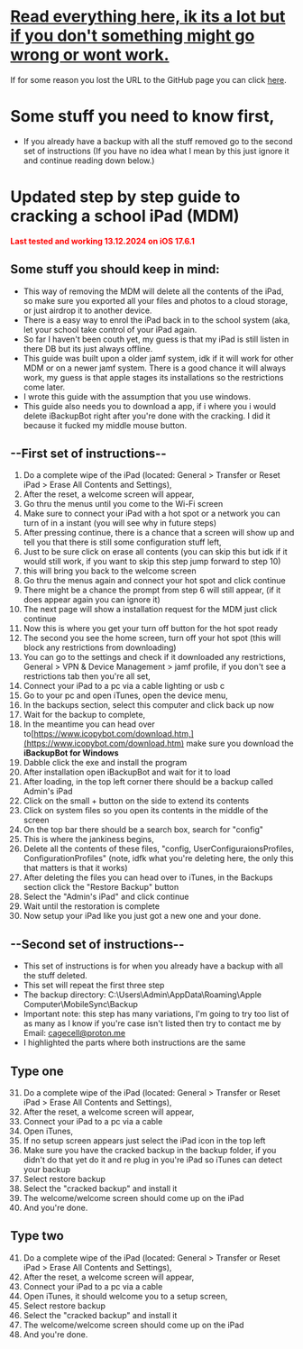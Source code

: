 # <ins>**Read everything here, ik its a lot but if you don't something might go wrong or wont work.**</ins>

If for some reason you lost the URL to the GitHub page you can click [here]((https://github.com/Cagecellag/Remove-MDM)).

# **Some stuff you need to know first,**

- If you already have a backup with all the stuff removed go to the second set of instructions (If you have no idea what I mean by this just ignore it and continue reading down below.)

# **Updated step by step guide to cracking a school iPad (MDM)**

<span style="color:red"> **Last tested and working 13.12.2024 on iOS 17.6.1** </span>

## **Some stuff you should keep in mind:**

- This way of removing the MDM will delete all the contents of the iPad, so make sure you exported all your files and photos to a cloud storage, or just airdrop it to another device.
- There is a easy way to enrol the iPad back in to the school system (aka, let your school take control of your iPad again.
- So far I haven't been couth yet, my guess is that my iPad is still listen in there DB but its just always offline.
- This guide was built upon a older jamf system, idk if it will work for other MDM or on a newer jamf system. There is a good chance it will always work, my guess is that apple stages its installations so the restrictions come later.
- I wrote this guide with the assumption that you use windows.
- This guide also needs you to download a app, if i where you i would delete iBackupBot right after you're done with the cracking. I did it because it fucked my middle mouse button.

## **--First set of instructions--**

1. Do a complete wipe of the iPad (located: General > Transfer or Reset iPad > Erase All Contents and Settings),
1. After the reset, a welcome screen will appear,
1. Go thru the menus until you come to the Wi-Fi screen
1. Make sure to connect your iPad with a hot spot or a network you can turn of in a instant (you will see why in future steps)
1. After pressing continue, there is a chance that a screen will show up and tell you that there is still some configuration stuff left,  
1. Just to be sure click on erase all contents (you can skip this but idk if it would still work, if you want to skip this step jump forward to step 10)
1. this will bring you back to the welcome screen
1. Go thru the menus again and connect your hot spot and click continue
1. There might be a chance the prompt from step 6 will still appear, (if it does appear again you can ignore it)
1. The next page will show a installation request for the MDM just click continue
11. Now this is where you get your turn off button for the hot spot ready
11. The second you see the home screen, turn off your hot spot (this will block any restrictions from downloading)
11. You can go to the settings and check if it downloaded any restrictions, General > VPN & Device Management >  jamf profile, if you don't see a restrictions tab then you're all set,
11. Connect your iPad to a pc via a cable lighting or usb c
11. Go to your pc and open iTunes, open the device menu,
11. In the backups section, select this computer and click back up now
11. Wait for the backup to complete,
11. In the meantime you can head over to[https://www.icopybot.com/download.htm,](https://www.icopybot.com/download.htm) make sure you download the **iBackupBot for Windows**
11. Dabble click the exe and install the program
11. After installation open iBackupBot and wait for it to load
11. After loading, in the top left corner there should be a backup called Admin's iPad
11. Click on the small + button on the side to extend its contents
11. Click on system files so you open its contents in the middle of the screen
11. On the top bar there should be a search box, search for "config"
11. This is where the jankiness begins,
11. Delete all the contents of these files, "config, UserConfiguraionsProfiles, ConfigurationProfiles" (note, idfk what you're deleting here, the only this that matters is that it works)
11. After deleting the files you can head over to iTunes, in the Backups section click the "Restore Backup" button
11. Select the "Admin's iPad" and click continue
11. Wait until the restoration is complete
11. Now setup your iPad like you just got a new one and your done.

## **--Second set of instructions--**

- This set of instructions is for when you already have a backup with all the stuff deleted.
- This set will repeat the first three step
- The backup directory: C:\Users\Admin\AppData\Roaming\Apple Computer\MobileSync\Backup
- Important note: this step has many variations, I'm going to try too list of as many as I know if you're case isn't listed then try to contact me by Email: <cagecell@proton.me>
- I highlighted the parts where both instructions are the same

## **Type one**

31. Do a complete wipe of the iPad (located: General > Transfer or Reset iPad > Erase All Contents and Settings),
31. After the reset, a welcome screen will appear,
31. Connect your iPad to a pc via a cable
31. Open iTunes,
31. If no setup screen appears just select the iPad icon in the top left
31. Make sure you have the cracked backup in the backup folder, if you didn't do that yet do it and re plug in you're iPad so iTunes can detect your backup
31. Select restore backup
31. Select the "cracked backup" and install it
39. The welcome/welcome screen should come up on the iPad
39. And you're done.

## **Type two**

41. Do a complete wipe of the iPad (located: General > Transfer or Reset iPad > Erase All Contents and Settings),
41. After the reset, a welcome screen will appear,
41. Connect your iPad to a pc via a cable
41. Open iTunes, it should welcome you to a setup screen,
41. Select restore backup
41. Select the "cracked backup" and install it
41. The welcome/welcome screen should come up on the iPad
41. And you're done.
